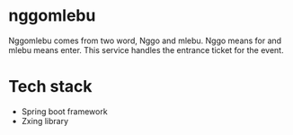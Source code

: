 # nggomlebu
Nggomlebu comes from two word, Nggo and mlebu. Nggo means for and mlebu means enter. This service handles the entrance ticket for the event.

# Tech stack
* Spring boot framework
* Zxing library